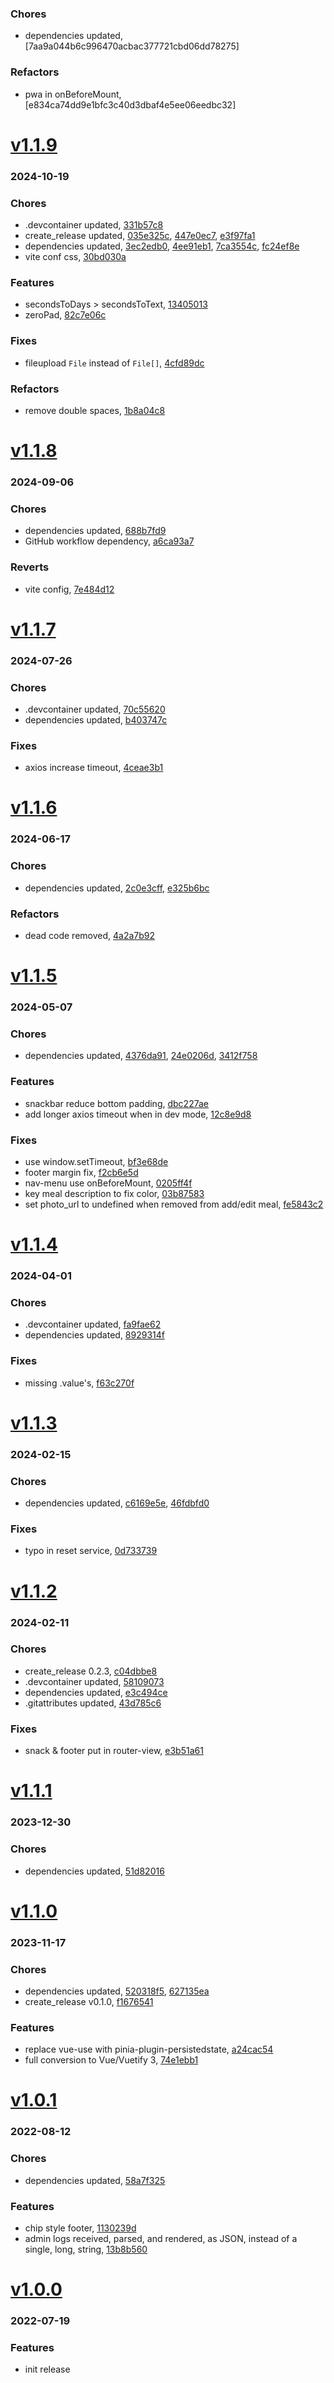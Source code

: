 ### Chores
+ dependencies updated, [7aa9a044b6c996470acbac377721cbd06dd78275]

### Refactors
+ pwa in onBeforeMount, [e834ca74dd9e1bfc3c40d3dbaf4e5ee06eedbc32]

# <a href='https://github.com/mrjackwills/mealpedant_vue/releases/tag/v1.1.9'>v1.1.9</a>
### 2024-10-19

### Chores
+ .devcontainer updated, [331b57c8](https://github.com/mrjackwills/mealpedant_vue/commit/331b57c8416166f04ec8ef26b6988bfd710f47bb)
+ create_release updated, [035e325c](https://github.com/mrjackwills/mealpedant_vue/commit/035e325c3be0f0df9ff30e19fece82e50828780f), [447e0ec7](https://github.com/mrjackwills/mealpedant_vue/commit/447e0ec73b79f049b87c9c66ef72e9e0525c1a25), [e3f97fa1](https://github.com/mrjackwills/mealpedant_vue/commit/e3f97fa16e7e32370dde36f478c139e80a702b12)
+ dependencies updated, [3ec2edb0](https://github.com/mrjackwills/mealpedant_vue/commit/3ec2edb028be11762e850de62d78aa2560572d58), [4ee91eb1](https://github.com/mrjackwills/mealpedant_vue/commit/4ee91eb17fc066659486a03bc7429c2441658a42), [7ca3554c](https://github.com/mrjackwills/mealpedant_vue/commit/7ca3554c108f83dc8c22b1f7ab06db0834412c6d), [fc24ef8e](https://github.com/mrjackwills/mealpedant_vue/commit/fc24ef8e9da8d78c3d2764d78022e9d9ae30a1cf)
+ vite conf css, [30bd030a](https://github.com/mrjackwills/mealpedant_vue/commit/30bd030ac3fc7a1281b0f5868144a823552661af)

### Features
+ secondsToDays > secondsToText, [13405013](https://github.com/mrjackwills/mealpedant_vue/commit/1340501307b1e85b96d6f48dd08cc6dd78ef9ea7)
+ zeroPad, [82c7e06c](https://github.com/mrjackwills/mealpedant_vue/commit/82c7e06c06c514ee261b6d49732a99af1fc5a9bc)

### Fixes
+ fileupload `File` instead of `File[]`, [4cfd89dc](https://github.com/mrjackwills/mealpedant_vue/commit/4cfd89dc0de62e24c5c89037180f3f5232b3234c)

### Refactors
+ remove double spaces, [1b8a04c8](https://github.com/mrjackwills/mealpedant_vue/commit/1b8a04c8c56791d05701e6cfecfe85bf917be2c0)

# <a href='https://github.com/mrjackwills/mealpedant_vue/releases/tag/v1.1.8'>v1.1.8</a>
### 2024-09-06

### Chores
+ dependencies updated, [688b7fd9](https://github.com/mrjackwills/mealpedant_vue/commit/688b7fd9c81bc7d5b533d771a32fe1211ca85e8f)
+ GitHub workflow dependency, [a6ca93a7](https://github.com/mrjackwills/mealpedant_vue/commit/a6ca93a7db98d14fa4014472aeddbb9262c2beb8)

### Reverts
+ vite config, [7e484d12](https://github.com/mrjackwills/mealpedant_vue/commit/7e484d12e388ab7e5b06b2317fff56e29e24d85f)

# <a href='https://github.com/mrjackwills/mealpedant_vue/releases/tag/v1.1.7'>v1.1.7</a>
### 2024-07-26

### Chores
+ .devcontainer updated, [70c55620](https://github.com/mrjackwills/mealpedant_vue/commit/70c55620f6b388ba2110c8f82230391e010049e7)
+ dependencies updated, [b403747c](https://github.com/mrjackwills/mealpedant_vue/commit/b403747cc33c585de81f7f8e84b682ca92b266c9)

### Fixes
+ axios increase timeout, [4ceae3b1](https://github.com/mrjackwills/mealpedant_vue/commit/4ceae3b10227a4e4fd6a0af8fdf78225189b5484)

# <a href='https://github.com/mrjackwills/mealpedant_vue/releases/tag/v1.1.6'>v1.1.6</a>
### 2024-06-17

### Chores
+ dependencies updated, [2c0e3cff](https://github.com/mrjackwills/mealpedant_vue/commit/2c0e3cffacda6ea7221caf661975604ea1468278), [e325b6bc](https://github.com/mrjackwills/mealpedant_vue/commit/e325b6bc3a57d7b54673d222ee3b573f32cb6836)

### Refactors
+ dead code removed, [4a2a7b92](https://github.com/mrjackwills/mealpedant_vue/commit/4a2a7b924dab78b8abda20286d2232e539df3a08)

# <a href='https://github.com/mrjackwills/mealpedant_vue/releases/tag/v1.1.5'>v1.1.5</a>
### 2024-05-07

### Chores
+ dependencies updated, [4376da91](https://github.com/mrjackwills/mealpedant_vue/commit/4376da9180f1ed3531bfda6d8431b7b4dc0f8d56), [24e0206d](https://github.com/mrjackwills/mealpedant_vue/commit/24e0206de50137b3d43ab774b1f44cf17a17121a), [3412f758](https://github.com/mrjackwills/mealpedant_vue/commit/3412f7589037c5c1337da2719d22f00e4c2642cc)

### Features
+ snackbar reduce bottom padding, [dbc227ae](https://github.com/mrjackwills/mealpedant_vue/commit/dbc227aefe987d09b10619a55c9b2661366de9c4)
+ add longer axios timeout when in dev mode, [12c8e9d8](https://github.com/mrjackwills/mealpedant_vue/commit/12c8e9d84c7598e9e871239c983ef6d46ec7cf76)

### Fixes
+ use window.setTimeout, [bf3e68de](https://github.com/mrjackwills/mealpedant_vue/commit/bf3e68dede4ad7f37d825fad924295af4a115409)
+ footer margin fix, [f2cb6e5d](https://github.com/mrjackwills/mealpedant_vue/commit/f2cb6e5dd4dad9489f3e7573b058988ef23dc93a)
+ nav-menu use onBeforeMount, [0205ff4f](https://github.com/mrjackwills/mealpedant_vue/commit/0205ff4f824928bbd85c75686fb1ced7c39f08f4)
+ key meal description to fix color, [03b87583](https://github.com/mrjackwills/mealpedant_vue/commit/03b87583461ffeaeb51c29e27245c394427bca6b)
+ set photo_url to undefined when removed from add/edit meal, [fe5843c2](https://github.com/mrjackwills/mealpedant_vue/commit/fe5843c2cb774374f357db6d6a4affe1c1cd4d86)

# <a href='https://github.com/mrjackwills/mealpedant_vue/releases/tag/v1.1.4'>v1.1.4</a>
### 2024-04-01

### Chores
+ .devcontainer updated, [fa9fae62](https://github.com/mrjackwills/mealpedant_vue/commit/fa9fae62e9260c6ce2906586d21fb2997cba414b)
+ dependencies updated, [8929314f](https://github.com/mrjackwills/mealpedant_vue/commit/8929314fa13f2b74e679997c45ea3a4e566c724f)

### Fixes
+ missing .value's, [f63c270f](https://github.com/mrjackwills/mealpedant_vue/commit/f63c270f8d5ea4d5834c1aa6476b4afaf93d21dd)

# <a href='https://github.com/mrjackwills/mealpedant_vue/releases/tag/v1.1.3'>v1.1.3</a>
### 2024-02-15

### Chores
+ dependencies updated, [c6169e5e](https://github.com/mrjackwills/mealpedant_vue/commit/c6169e5edcdad40c6ccf6a184f573e3edfca5cec), [46fdbfd0](https://github.com/mrjackwills/mealpedant_vue/commit/46fdbfd0421062ad116460787d6f322327a3dc35)

### Fixes
+ typo in reset service, [0d733739](https://github.com/mrjackwills/mealpedant_vue/commit/0d7337390727d4f8369306a8c58e017d67cc8610)

# <a href='https://github.com/mrjackwills/mealpedant_vue/releases/tag/v1.1.2'>v1.1.2</a>
### 2024-02-11

### Chores
+ create_release 0.2.3, [c04dbbe8](https://github.com/mrjackwills/mealpedant_vue/commit/c04dbbe87d98d96130ad6f7e2c75bfa846a19e7f)
+ .devcontainer updated, [58109073](https://github.com/mrjackwills/mealpedant_vue/commit/581090730884c70abb0abb47b3f0981e21ec3d44)
+ dependencies updated, [e3c494ce](https://github.com/mrjackwills/mealpedant_vue/commit/e3c494cec46d7e78a54af4052a206f2490a47cdd)
+ .gitattributes updated, [43d785c6](https://github.com/mrjackwills/mealpedant_vue/commit/43d785c6c66e35b2ea9721e180101e2b1ad9f039)

### Fixes
+ snack & footer put in router-view, [e3b51a61](https://github.com/mrjackwills/mealpedant_vue/commit/e3b51a611fca6435e2f57605b5ff67138d975a1e)

# <a href='https://github.com/mrjackwills/mealpedant_vue/releases/tag/v1.1.1'>v1.1.1</a>
### 2023-12-30

### Chores
+ dependencies updated, [51d82016](https://github.com/mrjackwills/mealpedant_vue/commit/51d8201679d65012450a7c976dd3ef3237969e21)

# <a href='https://github.com/mrjackwills/mealpedant_vue/releases/tag/v1.1.0'>v1.1.0</a>
### 2023-11-17

### Chores
+ dependencies updated, [520318f5](https://github.com/mrjackwills/mealpedant_vue/commit/520318f598e441f96a1d509548e811768c7b44d3), [627135ea](https://github.com/mrjackwills/mealpedant_vue/commit/627135ea0e7314b7dd9e5ef734439ba4ecd7ae92)
+ create_release v0.1.0, [f1676541](https://github.com/mrjackwills/mealpedant_vue/commit/f1676541d4585f754327b075602e88848dd58b1d)

### Features
+ replace vue-use with pinia-plugin-persistedstate, [a24cac54](https://github.com/mrjackwills/mealpedant_vue/commit/a24cac54c54099c764864c8f51099dd06fbf4dad)
+ full conversion to Vue/Vuetify 3, [74e1ebb1](https://github.com/mrjackwills/mealpedant_vue/commit/74e1ebb150bb220d76d63537217d5913cf73d65b)

# <a href='https://github.com/mrjackwills/mealpedant_vue/releases/tag/v1.0.1'>v1.0.1</a>
### 2022-08-12

### Chores
+ dependencies updated, [58a7f325](https://github.com/mrjackwills/mealpedant_vue/commit/58a7f3254e485476423069fa89162de772807b1d)

### Features
+ chip style footer, [1130239d](https://github.com/mrjackwills/mealpedant_vue/commit/1130239d4c25577c74f028afff9621460ec9ef90)
+ admin logs received, parsed, and rendered, as JSON, instead of a single, long, string, [13b8b560](https://github.com/mrjackwills/mealpedant_vue/commit/13b8b560c385b5c60949cf739b92057afc0ba3c2)

# <a href='https://github.com/mrjackwills/mealpedant_vue/releases/tag/v1.0.0'>v1.0.0</a>
### 2022-07-19

### Features
+ init release
